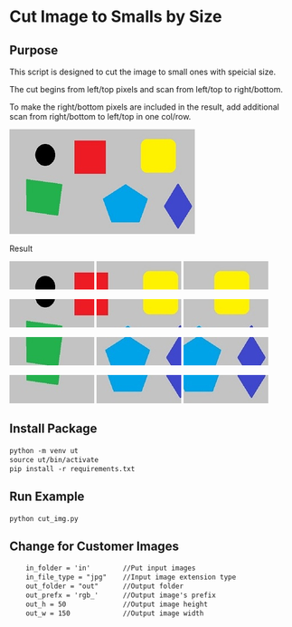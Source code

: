 # Cut Image to Smalls by Size

## Purpose

This script is designed to cut the image to small ones with speicial size.

The cut begins from left/top pixels and scan from left/top to right/bottom.

To make the right/bottom pixels are included in the result, add additional scan from right/bottom to left/top in one col/row.

![raw](/in/own_example.jpg)

Result

![raw](/out/rgb_00000.jpg) ![raw](/out/rgb_00004.jpg) ![raw](/out/rgb_00008.jpg)

![raw](/out/rgb_00001.jpg) ![raw](/out/rgb_00005.jpg) ![raw](/out/rgb_00009.jpg)

![raw](/out/rgb_00002.jpg) ![raw](/out/rgb_00006.jpg) ![raw](/out/rgb_00010.jpg)

![raw](/out/rgb_00003.jpg) ![raw](/out/rgb_00007.jpg) ![raw](/out/rgb_00011.jpg)

## Install Package
```
python -m venv ut
source ut/bin/activate
pip install -r requirements.txt
```

## Run Example

```
python cut_img.py
```

## Change for Customer Images

```
    in_folder = 'in'        //Put input images
    in_file_type = "jpg"    //Input image extension type
    out_folder = "out"      //Output folder
    out_prefx = 'rgb_'      //Output image's prefix
    out_h = 50              //Output image height
    out_w = 150             //Output image width
```
